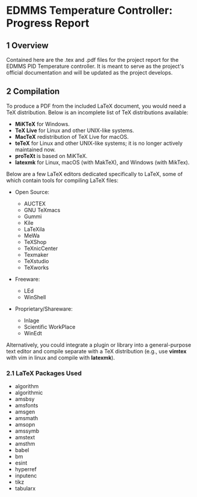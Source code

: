 # EDMMS Temperature Controller: Progress Report

## 1 Overview

Contained here are the .tex and .pdf files for the project report for the EDMMS PID Temperature controller. It is meant to serve as the project's official documentation and will be updated as the project develops.

## 2 Compilation

To produce a PDF from the included LaTeX document, you would need a TeX distribution. Below is an incomplete list of TeX distributions available:

- **MiKTeX** for Windows.
- **TeX Live** for Linux and other UNIX-like systems.
- **MacTeX** redistribution of TeX Live for macOS.
- **teTeX** for Linux and other UNIX-like systems; it is no longer actively maintained now.
- **proTeXt** is based on MiKTeX.
- **latexmk** for Linux, macOS (with MakTeX), and Windows (with MikTex).

Below are a few LaTeX editors dedicated specifically to LaTeX, some of which contain tools for compiling LaTeX files:

- Open Source:
    - AUCTEX
    - GNU TeXmacs
    - Gummi
    - Kile
    - LaTeXila
    - MeWa
    - TeXShop
    - TeXnicCenter
    - Texmaker
    - TeXstudio
    - TeXworks

- Freeware:
    - LEd
    - WinShell

- Proprietary/Shareware:
    - Inlage
    - Scientific WorkPlace
    - WinEdt

Alternatively, you could integrate a plugin or library into a general-purpose text editor and compile separate with a TeX distribution (e.g., use **vimtex** with vim in linux and compile with **latexmk**).

### 2.1 LaTeX Packages Used

- algorithm
- algorithmic
- amsbsy
- amsfonts
- amsgen
- amsmath
- amsopn
- amssymb
- amstext
- amsthm
- babel
- bm
- esint
- hyperref
- inputenc
- tikz
- tabularx